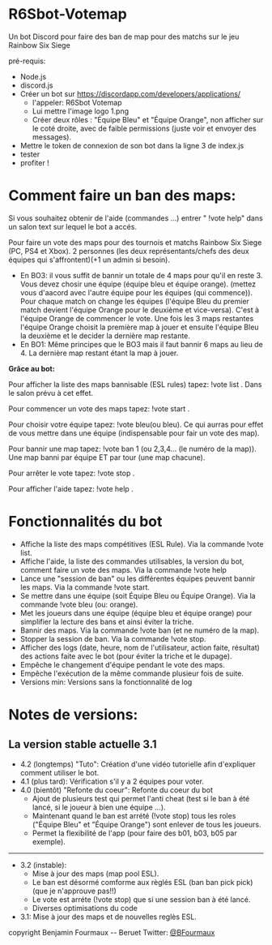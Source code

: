 # R6Sbot-Votemap
Un bot Discord pour faire des ban de map pour des matchs sur le jeu Rainbow Six Siege


pré-requis:
 - Node.js
 - discord.js
 - Créer un bot sur https://discordapp.com/developers/applications/
      - l'appeler: R6Sbot Votemap
      - Lui mettre l'image logo 1.png
      - Créer deux rôles : "Équipe Bleu" et "Équipe Orange", non afficher sur le coté droite, avec de faible permissions (juste voir et envoyer des messages).
 - Mettre le token de connexion de son bot dans la ligne 3 de index.js
 - tester
 - profiter !

# Comment faire un ban des maps:
Si vous souhaitez obtenir de l'aide (commandes ...) entrer " !vote help" dans un salon text sur lequel le bot a accés.

Pour faire un vote des maps pour des tournois et matchs Rainbow Six Siege (PC, PS4 et Xbox).
2 personnes (les deux représentants/chefs des deux équipes qui s'affrontent)(+1 un admin si besoin).

- En BO3: il vous suffit de bannir un totale de 4 maps pour qu'il en reste 3. 
Vous devez chosir une équipe (équipe bleu et équipe orange). (mettez vous d'aacord avec l'autre équipe pour les équipes (qui commence)). Pour chaque match on change les équipes (l'équipe Bleu du premier match devient l'équipe Orange pour le deuxième et vice-versa).
C'est à l'équipe Orange de commencer le vote. Une fois les 3 maps restantes l'équipe Orange choisit la première map à jouer et ensuite l'équipe Bleu la deuxième et le decider la dernière map restante.
- En BO1: Même principes que le BO3 mais il faut bannir 6 maps au lieu de 4. La dernière map restant étant la map à jouer.

__Grâce au bot:__

Pour afficher la liste des maps bannisable (ESL rules) tapez: !vote list . Dans le salon prévu à cet effet.

Pour commencer un vote des maps tapez: !vote start .

Pour choisir votre équipe tapez: !vote bleu(ou bleu). Ce qui aurras pour effet de vous mettre dans une équipe (indispensable pour fair un vote des map).

Pour bannir une map tapez: !vote ban 1 (ou 2,3,4... (le numéro de la map)). Une map banni par équipe ET par tour (une map chacune).

Pour arrêter le vote tapez: !vote stop .

Pour afficher l'aide tapez: !vote help .


# Fonctionnalités du bot
- Affiche la liste des maps compétitives (ESL Rule). Via la commande !vote list.
- Affiche l'aide, la liste des commandes utilisables, la version du bot, comment faire un vote des maps. Via la commande !vote help
- Lance une "session de ban" ou les différentes équipes peuvent bannir les maps. Via la commande !vote start.
- Se mettre dans une équipe (soit Équipe Bleu ou Équipe Orange). Via la commande !vote bleu (ou: orange).
- Met les joueurs dans une équipe (équipe bleu et équipe orange) pour simplifier la lecture des bans et ainsi éviter la triche.
- Bannir des maps. Via la commande !vote ban (et ne numéro de la map).
- Stopper la session de ban. Via la commande !vote stop.
- Afficher des logs (date, heure, nom de l'utilisateur, action faite, résultat) des actions faite avec le bot (pour éviter la triche et le dupage).
- Empêche le changement d'équipe pendant le vote des maps.
- Empêche l'exécution de la même commande plusieur fois de suite.
- Versions min: Versions sans la fonctionnalité de log

# Notes de versions:

La version stable actuelle 3.1
----------------------------------------------------------------------------------------------------------------------------
- 4.2 (longtemps) "Tuto": Création d'une vidéo tutorielle afin d'expliquer comment utiliser le bot.
- 4.1 (plus tard): Vérification s'il y a 2 équipes pour voter.
- 4.0 (bientôt) "Refonte du coeur": Refonte du coeur du bot
  - Ajout de plusieurs test qui permet l'anti cheat (test si le ban à été lancé, si le joueur à bien une équipe ...).
  - Maintenant quand le ban est arrété (!vote stop) tous les roles ("Équipe Bleu" et "Équipe Orange") sont enlever de tous les joueurs.
  - Permet la flexibilité de l'app (pour faire des b01, b03, b05 par exemple).
  
--------------------------------------------------------------------------------------------------------------------
- 3.2 (instable): 
  - Mise à jour des maps (map pool ESL).
  - Le ban est désormé comforme aux règlés ESL (ban ban pick pick)(que je n'approuve pas!!)
  - Le vote est arréte (!vote stop) que si une session ban à été lancé.
  - Diverses optimisations du code
- 3.1: Mise à jour des maps et de nouvelles reglès ESL.


copyright Benjamin Fourmaux -- Beruet      Twitter: [@BFourmaux](https://www.twitter.com/BFourmaux)
